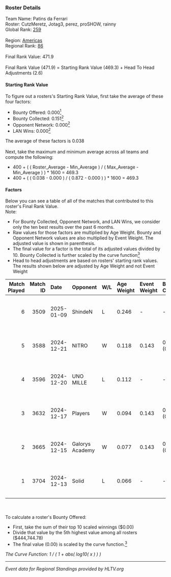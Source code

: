 ### Roster Details<br />
Team Name: Patins da Ferrari<br />
Roster: CutzMeretz, Jotag3, perez, proSHOW, rainny<br />
Global Rank: [259](../../standings_global_2025_06_02.md)<br />
<br />
Region: [Americas]( ../../standings_americas_2025_06_02.md)<br />
Regional Rank: [86]( ../../standings_americas_2025_06_02.md)<br />
<br />
Final Rank Value:  471.9<br />
<br />
Final Rank Value (471.9) = Starting Rank Value (469.3) + Head To Head Adjustments (2.6)<br />

#### Starting Rank Value<br />
To figure out a rosters's Starting Rank Value, first take the average of these four factors:<br />
- Bounty Offered: 0.000[<sup>1</sup>](#table2)
- Bounty Collected: 0.151[<sup>2</sup>](#table1)
- Opponent Network: 0.000[<sup>2</sup>](#table1)
- LAN Wins: 0.000[<sup>2</sup>](#table1)

The average of these factors is 0.038<br />
<br />
Next, take the maximum and minimum average across all teams and compute the following:<br />
- 400 + ( ( Roster_Average - Min_Average ) / ( Max_Average - Min_Average ) ) * 1600 = 469.3
- 400 + ( ( 0.038 - 0.000 ) / ( 0.872 - 0.000 ) ) * 1600 = 469.3


#### Factors<br />
Below you can see a table of all of the matches that contributed to this roster's Final Rank Value.<br />
Note:<br />

- For Bounty Collected, Opponent Network, and LAN Wins, we consider only the ten best results over the past 6 months.
- Raw values for those factors are multiplied by Age Weight. Bounty and Opponent Network values are also multiplied by Event Weight. The adjusted value is shown in parenthesis.
- The final value for a factor is the total of its adjusted values divided by 10. Bounty Collected is further scaled by the curve function[<sup>3</sup>](#curveFunction)
- Head to head adjustments are based on rosters' starting rank values. The results shown below are adjusted by Age Weight and not Event Weight
<span id="table1"></span><br />


| Match Played | Match ID | Date       | Opponent        | W/L | Age Weight | Event Weight | Bounty Collected | Opponent Network | LAN Wins  | H2H Adj. | Roster                                       |
| -: | -: | :- | :- | :- | :- | :- | :- | :- | :- | -: | :- |
|            6 |     3509 | 2025-01-09 | ShindeN         | L   | 0.246      | -            | -                | -                | -         |    -1.71 | CutzMeretz, Jotag3, perez, proSHOW, rainny   |
|            5 |     3588 | 2024-12-21 | NITRO           | W   | 0.118      | 0.143        | 0.000 (0.000)    | 0.044 (0.001)    | 0 (0.000) |     1.94 | Jotag3, perez, proSHOW, rainny, RICIOLI      |
|            4 |     3596 | 2024-12-20 | UNO MILLE       | L   | 0.112      | -            | -                | -                | -         |    -0.93 | CutzMeretz, Jotag3, perez, proSHOW, rainny   |
|            3 |     3632 | 2024-12-17 | Players         | W   | 0.094      | 0.143        | 0.002 (0.000)    | 0.218 (0.003)    | 0 (0.000) |     2.25 | CutzMeretz, Jotag3, perez, proSHOW, rainny   |
|            2 |     3665 | 2024-12-15 | Galorys Academy | W   | 0.077      | 0.143        | 0.000 (0.000)    | 0.004 (0.000)    | 0 (0.000) |     1.22 | CutzMeretz, Jotag3, perez, proSHOW, rainny   |
|            1 |     3704 | 2024-12-13 | Solid           | L   | 0.066      | -            | -                | -                | -         |    -0.22 | cerolzin, CutzMeretz, Jotag3, perez, proSHOW |

<br />
<span id="table2"></span><br />
To calculate a roster's Bounty Offered:<br />

- First, take the sum of their top 10 scaled winnings ($0.00)
- Divide that value by the 5th highest value among all rosters ($444,744.78)
- The final value (0.00) is scaled by the curve function.[<sup>3</sup>](#curveFunction)

<span id="curveFunction"></span>_The Curve Function: 1 / ( 1 + abs( log10( x ) ) )_<br />

---
_Event data for Regional Standings provided by HLTV.org_<br />
